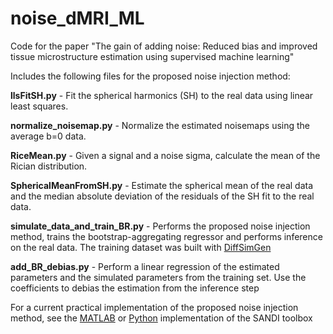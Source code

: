 # noise_dMRI_ML
Code for the paper "The gain of adding noise: Reduced bias and improved tissue microstructure estimation using supervised machine learning"

Includes the following files for the proposed noise injection method:

**llsFitSH.py** - Fit the spherical harmonics (SH) to the real data using linear least squares.

**normalize_noisemap.py** - Normalize the estimated noisemaps using the average b=0 data. 

**RiceMean.py** - Given a signal and a noise sigma, calculate the mean of the Rician distribution.

**SphericalMeanFromSH.py** - Estimate the spherical mean of the real data and the median absolute deviation of the residuals of the SH fit to the real data.

**simulate_data_and_train_BR.py** - Performs the proposed noise injection method, trains the bootstrap-aggregating regressor and performs inference on the real data. The training dataset was built with [DiffSimGen](https://github.com/Bradley-Karat/DiffSimGen)

**add_BR_debias.py** - Perform a linear regression of the estimated parameters and the simulated parameters from the training set. Use the coefficients to debias the estimation from the inference step

For a current practical implementation of the proposed noise injection method, see the [MATLAB](https://github.com/palombom/SANDI-Matlab-Toolbox-Latest-Release) or [Python](https://github.com/Bradley-Karat/SANDI_python_toolbox) implementation of the SANDI toolbox
